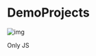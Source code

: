 # DemoProjects

![img](https://user-images.githubusercontent.com/33845587/112386553-28ddaf00-8d02-11eb-9afa-9592e116ee18.png)

Only JS
